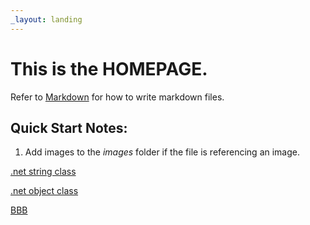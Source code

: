 ```yaml
---
_layout: landing
---
```


# This is the **HOMEPAGE**.

Refer to [Markdown](http://daringfireball.net/projects/markdown/) for how to write markdown files.

## Quick Start Notes:

1. Add images to the *images* folder if the file is referencing an image.

[.net string class](<xref:System.String>)

[.net object class](<xref:System.Object>)

[BBB](<xref:Tomate.BurnBabyBurn>)


